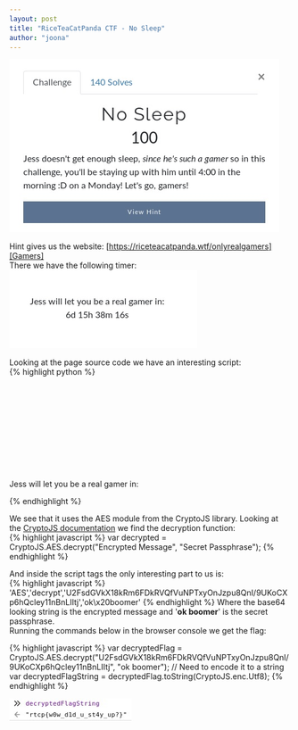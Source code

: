 ```yaml
---
layout: post
title: "RiceTeaCatPanda CTF - No Sleep"
author: "joona"
---
```


![](/images/rtcp/sleep.jpg)<br/>

Hint gives us the website: [https://riceteacatpanda.wtf/onlyrealgamers][Gamers]<br/>
There we have the following timer:<br/>
![](/images/rtcp/sleep2.jpg)<br/>

Looking at the page source code we have an interesting script:<br/>
{% highlight python %}
<script src="https://cdnjs.cloudflare.com/ajax/libs/crypto-js/3.1.2/rollups/aes.js"></script>
<br><br><br><br><br><br><br><br><br><br>
Jess will let you be a real gamer in:
<p id="gamer timer"></p>
<script>
var _0x1d8e=['gamerfuel=Jan\x2027,\x202020\x2004:20:00','Jan\x2027,\x202020\x2004:20:00','getTime','exec','floor','getElementById','gamer\x20timer','AES','decrypt','U2FsdGVkX18kRm6FDkRVQfVuNPTxyOnJzpu8QnI/9UKoCXp6hQcley11nBnLIItj','ok\x20boomer','innerHTML','Utf8','cookie'];(function(_0x29eed8,_0x4bb4aa){var _0x47e29c=function(_0x2d3fd2){while(--_0x2d3fd2){_0x29eed8['push'](_0x29eed8['shift']());}};_0x47e29c(++_0x4bb4aa);}(_0x1d8e,0x99));var _0x2ad1=function(_0x545e19,_0x47cdd3){_0x545e19=_0x545e19-0x0;var _0x4275c2=_0x1d8e[_0x545e19];return _0x4275c2;};document[_0x2ad1('0x0')]=_0x2ad1('0x1');var countDownDate=new Date(_0x2ad1('0x2'))[_0x2ad1('0x3')]();var x=setInterval(function(){var _0x27a8c6=new Date(/[^=]*$/[_0x2ad1('0x4')](document[_0x2ad1('0x0')])[0x0])[_0x2ad1('0x3')]();var _0x5b92f1=new Date()['getTime']();var _0x3a5a33=_0x27a8c6-_0x5b92f1;var _0x4214a2=Math[_0x2ad1('0x5')](_0x3a5a33/(0x3e8*0x3c*0x3c*0x18));var _0x48c0d9=Math[_0x2ad1('0x5')](_0x3a5a33%(0x3e8*0x3c*0x3c*0x18)/(0x3e8*0x3c*0x3c));var _0x2de271=Math[_0x2ad1('0x5')](_0x3a5a33%(0x3e8*0x3c*0x3c)/(0x3e8*0x3c));var _0x240ffb=Math['floor'](_0x3a5a33%(0x3e8*0x3c)/0x3e8);document[_0x2ad1('0x6')](_0x2ad1('0x7'))['innerHTML']=_0x4214a2+'d\x20'+_0x48c0d9+'h\x20'+_0x2de271+'m\x20'+_0x240ffb+'s\x20';if(_0x3a5a33<0x0){clearInterval(x);var _0x1018af=CryptoJS[_0x2ad1('0x8')][_0x2ad1('0x9')](_0x2ad1('0xa'),_0x2ad1('0xb'));document[_0x2ad1('0x6')](_0x2ad1('0x7'))[_0x2ad1('0xc')]=_0x1018af['toString'](CryptoJS['enc'][_0x2ad1('0xd')]);}},0x3e8); __
</script>
{% endhighlight %}

We see that it uses the AES module from the CryptoJS library.
Looking at the [CryptoJS documentation][CryptoJS] we find the decryption function:<br/>
{% highlight javascript %}
var decrypted = CryptoJS.AES.decrypt("Encrypted Message", "Secret Passphrase");
{% endhighlight %}

And inside the script tags the only interesting part to us is:<br/>
{% highlight javascript %}
'AES','decrypt','U2FsdGVkX18kRm6FDkRVQfVuNPTxyOnJzpu8QnI/9UKoCXp6hQcley11nBnLIItj','ok\x20boomer'
{% endhighlight %}
Where the base64 looking string is the encrypted message and '**ok boomer**' is the secret passphrase.<br/>
Running the commands below in the browser console we get the flag:<br/>

{% highlight javascript %}
var decryptedFlag = CryptoJS.AES.decrypt("U2FsdGVkX18kRm6FDkRVQfVuNPTxyOnJzpu8QnI/9UKoCXp6hQcley11nBnLIItj", "ok boomer");
// Need to encode it to a string
var decryptedFlagString = decryptedFlag.toString(CryptoJS.enc.Utf8);
{% endhighlight %}

![](/images/rtcp/sleep3.jpg)<br/><br/>


[CryptoJS]: https://cryptojs.gitbook.io/docs/
[GitHub]: https://github.com/JEF1056/riceteacatpanda/tree/master/Sticks%20and%20Stones%20(50)
[Gamers]: https://riceteacatpanda.wtf/onlyrealgamers
